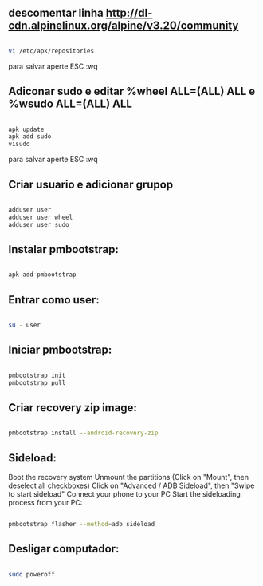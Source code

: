 
## descomentar linha http://dl-cdn.alpinelinux.org/alpine/v3.20/community


```bash

vi /etc/apk/repositories

```

para salvar aperte ESC :wq

## Adiconar sudo e editar %wheel ALL=(ALL) ALL e %wsudo ALL=(ALL) ALL

```bash

apk update
apk add sudo
visudo

```

para salvar aperte ESC :wq

## Criar usuario e adicionar grupop

```bash

adduser user
adduser user wheel
adduser user sudo

```

## Instalar pmbootstrap:

```bash

apk add pmbootstrap

```

## Entrar como user:

```bash

su - user

```

## Iniciar pmbootstrap:

```bash

pmbootstrap init
pmbootstrap pull

```

## Criar recovery zip image:

```bash

pmbootstrap install --android-recovery-zip

```

## Sideload:

Boot the recovery system
Unmount the partitions (Click on "Mount", then deselect all checkboxes)
Click on "Advanced / ADB Sideload", then "Swipe to start sideload"
Connect your phone to your PC
Start the sideloading process from your PC:

```bash

pmbootstrap flasher --method=adb sideload

```

## Desligar computador:

```bash

sudo poweroff

```
